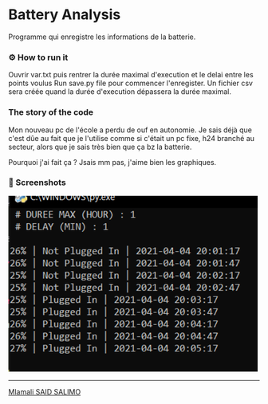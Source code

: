 # Battery Analysis
Programme qui enregistre les informations de la batterie.

### ⚙ How to run it
Ouvrir var.txt puis rentrer la durée maximal d'execution et le delai entre les points voulus 
Run save.py file pour commencer l'enregister. 
Un fichier csv sera créée quand la durée d'execution dépassera la durée maximal.

### The story of the code

Mon nouveau pc de l'école a perdu de ouf en autonomie. Je sais déjà que c'est dûe au fait que je l'utilise comme si c'était un pc fixe, h24 branché au secteur, alors que je sais très bien que ça bz la batterie.

Pourquoi j'ai fait ça ? Jsais mm pas, j'aime bien les graphiques.

### 📸 Screenshots 

<img src="img/img1.PNG" width="500">


---
[Mlamali SAID SALIMO](https://www.linkedin.com/in/mlamalisaidsalimo)  <br/>
